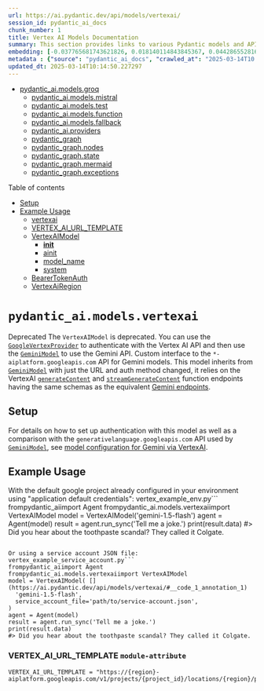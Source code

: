 ```yaml
---
url: https://ai.pydantic.dev/api/models/vertexai/
session_id: pydantic_ai_docs
chunk_number: 1
title: Vertex AI Models Documentation
summary: This section provides links to various Pydantic models and APIs related to Vertex AI, including models for groq, mistral, test, function, fallback, and related providers and graph functionalities.
embedding: [-0.037765681743621826, 0.018140114843845367, 0.04428655281662941, -0.030892325565218925, -0.018014229834079742, 0.009605071507394314, -0.0051361327059566975, 0.004232903476804495, 0.01073174737393856, 0.01108422689139843, -0.01795128732919693, -0.03474442660808563, 0.022130688652396202, -0.05720241740345955, -0.029381699860095978, -0.013104691170156002, -0.01785057783126831, 0.027996957302093506, -0.03325897455215454, 0.03162246197462082, 0.04506704583764076, 0.038118161261081696, 0.016667254269123077, 0.04209614545106888, 0.0038048923015594482, 0.021073250100016594, -0.020166873931884766, -0.003880423726513982, -0.006020478904247284, -0.04159260168671608, 0.018782131373882294, -0.018328944221138954, -0.023326601833105087, -0.030288076028227806, 0.0014610597863793373, -0.0023556342348456383, 0.005989007651805878, -0.005501200910657644, 0.007483899127691984, 0.04398442804813385, 0.012550794519484043, -0.015282511711120605, 0.011644418351352215, 0.06520874053239822, -0.044513147324323654, 0.023225892335176468, -0.006470520049333572, 0.005173898302018642, -0.012141666375100613, -0.0053375493735075, -0.018882840871810913, 0.004053516313433647, -0.03708589822053909, -0.008088150061666965, -0.016201477497816086, -0.021173957735300064, -0.014627906493842602, 0.006372958421707153, 0.001094417879357934, 0.006073980126529932, 0.004160519223660231, -0.009403654374182224, -0.014741203747689724, 0.02354060672223568, -0.015269923023879528, -0.027896249666810036, -0.05048012733459473, 0.011197524145245552, -0.03854617103934288, 0.012802565470337868, -0.007786024361848831, 0.013595644384622574, 0.01215425506234169, -0.029507584869861603, -0.04539434611797333, -0.024522515013813972, -0.012903274036943913, 0.10644886642694473, 0.008409158326685429, -0.03081679530441761, -0.018228234723210335, 0.0009378477116115391, -0.005173898302018642, -0.03071608580648899, -0.03361145406961441, -0.0018678276101127267, -0.05075707286596298, -0.01597488299012184, -0.014942620880901814, 0.005233693867921829, -0.005239988211542368, -0.02608349546790123, -0.031597286462783813, -0.00042486388701945543, 0.05800808593630791, 0.023716846480965614, -0.01212278287857771, 0.0005149507778696716, 0.026058319956064224, 0.019184965640306473, -0.0020959952380508184, -0.009221119806170464, -0.04209614545106888, 0.04214650020003319, 0.051034022122621536, 0.011121992953121662, 0.0180519949644804, 0.015332866460084915, -9.349218998977449e-06, 0.024950526654720306, -0.1037297323346138, -0.002007875358685851, 0.027996957302093506, -0.006234484259039164, -0.078300841152668, 0.005617645103484392, -0.03580186516046524, 0.0006223469390533864, 0.02892851084470749, -0.044362086802721024, -0.034291237592697144, -0.0029331345576792955, 0.0287270937114954, -0.02907957322895527, 0.022961532697081566, -0.004018897656351328, -0.025101589038968086, -0.028500499203801155, -0.06797822564840317, -0.06082792207598686, 0.009655425325036049, -0.012481557205319405, 0.0437326580286026, -0.015244746580719948, -0.0019055933225899935, -0.030942680314183235, -0.04000644385814667, 0.010020493529736996, -0.022155866026878357, 0.054382577538490295, -0.006747468374669552, -0.03504655137658119, 0.008912700228393078, 0.03164764121174812, 0.0023587814066559076, 0.0013485495001077652, -0.041567426174879074, -0.00031845123157836497, 0.0007576739299111068, 0.02623455971479416, -0.0005236054421402514, 0.008900111541152, -0.014967798255383968, -0.01154370978474617, -0.06515838950872421, 0.0030432844068855047, 0.006036214530467987, 0.03988055884838104, 0.0062596616335213184, -0.0569506473839283, -0.0009590908885002136, 0.06490661203861237, -0.005583026446402073, -0.03071608580648899, -0.04338017851114273, 0.026989873498678207, -0.07532994449138641, -0.0437326580286026, -0.036683063954114914, -0.06767609715461731, -0.013784472830593586, -0.03988055884838104, -0.021438317373394966, -0.05282159894704819, -0.0019024461507797241, -0.047307807952165604, -0.01865624636411667, 0.012462674640119076, -0.005205369554460049, -0.03132033720612526, -0.008893817663192749, 0.01972627267241478, -0.02233210578560829, 0.02817319706082344, -0.02355319634079933, -0.012928451411426067, -0.014451666735112667, 0.03940219432115555, -0.008862346410751343, 0.06435272097587585, 0.0041794017888605595, 0.03061537817120552, 0.03325897455215454, 0.029608292505145073, 0.02226916328072548, -0.006646759808063507, 0.029709002003073692, -0.033838048577308655, 0.046149659901857376, 0.029331345111131668, 0.007238422054797411, -0.011443001218140125, 0.01713303104043007, -0.01907166838645935, 0.012481557205319405, -0.024484749883413315, 0.03446747735142708, 0.01897096075117588, -0.0289788655936718, -0.0049630398862063885, 0.016944201663136482, -0.011184935458004475, 0.011103110387921333, -0.01443907804787159, -0.02887815609574318, 0.012267551384866238, -0.023502841591835022, 0.014350958168506622, 0.025403713807463646, 0.024346275255084038, -0.06228819489479065, 0.06284209340810776, -0.014615317806601524, -0.010240793228149414, 0.015081094577908516, 0.01651619002223015, -0.0027222761418670416, -0.06621582806110382, 0.012248668819665909, 0.04509222134947777, 0.0058379448018968105, 0.011241584084928036, -0.029985949397087097, -0.0307664405554533, -0.005177045240998268, -0.028601208701729774, 0.048541486263275146, 0.001628644997254014, 0.002631009090691805, 0.006778939627110958, -0.01622665300965309, 0.01962556503713131, -0.01683090440928936, -0.015219569206237793, 0.03232742100954056, 0.015068505890667439, -0.010410739108920097, -0.06566192954778671, 0.02862638607621193, 0.03026289865374565, 0.00635722279548645, 0.021287254989147186, -0.03605363517999649, 0.0114367064088583, 0.01647842489182949, 0.005775001831352711, -0.028852978721261024, -0.0019701095297932625, -0.035827040672302246, -0.0027443061117082834, 0.01611335761845112, 0.04113941267132759, -0.01161924097687006, 0.014325781725347042, -0.024384040385484695, 0.01840447448194027, -0.04189472645521164, -0.0012061414308845997, -0.04506704583764076, -0.03701036795973778, 0.02618420496582985, 0.014502021484076977, 0.05342584848403931, -0.043959252536296844, -0.023402133956551552, 0.021929271519184113, 0.00594809465110302, 0.05725277215242386, 0.011631829664111137, 0.04040927812457085, 0.013721530325710773, -0.015521694906055927, 0.0058347973972558975, 0.05674922838807106, -0.001592452870681882, 0.054281871765851974, -0.021022895351052284, -0.006747468374669552, -0.01129193790256977, -0.010769513435661793, 0.02827390655875206, 0.025693250820040703, 0.014552375301718712, -0.05161309614777565, 0.03733766824007034, 0.01758621819317341, 0.07089877128601074, 0.03189941123127937, 0.014502021484076977, 0.002420150674879551, 0.05815914645791054, 0.023918263614177704, -0.000661686179228127, -0.03162246197462082, -0.014627906493842602, 0.0325540155172348, -0.004358788952231407, 0.015244746580719948, 0.046502139419317245, -0.007483899127691984, -0.008251801133155823, -0.008654635399580002, -0.018190469592809677, 0.006407577078789473, -0.018857663497328758, -0.02633526735007763, 0.020003221929073334, -0.014401312917470932, 0.027191288769245148, 0.016553957015275955, -0.029054395854473114, -0.024497337639331818, -0.03696001321077347, -0.0011085800360888243, -0.05750454217195511, 0.003694742452353239, 0.016339950263500214, -0.0437326580286026, 0.016893846914172173, 0.017095264047384262, 0.013671176508069038, -0.03779085725545883, -0.022193631157279015, 0.015786053612828255, 0.020229816436767578, 0.009139294736087322, -0.020720770582556725, 0.02847532369196415, -0.014061421155929565, 0.03167281672358513, -0.05508754029870033, -0.022646820172667503, 0.007068476639688015, 0.026108672842383385, -0.0757327750325203, 0.03273025527596474, -0.01019673328846693, 0.033787693828344345, 0.0060488032177090645, -0.013998478651046753, -0.01530768908560276, -0.033334508538246155, 0.023767201229929924, -0.005897740367799997, -0.009158177301287651, -0.0437326580286026, 0.00808185525238514, -0.003839510725811124, -0.021841151639819145, -0.012129077687859535, -0.08001288771629333, 0.006778939627110958, -0.0045759417116642, 0.02511417679488659, -0.01662948727607727, -0.023414721712470055, 0.033535923808813095, 0.01222978625446558, 0.01754845306277275, 0.005545260850340128, -0.016000060364603996, -0.001146345748566091, -0.03280578926205635, 0.006020478904247284, 0.004815124440938234, -0.026964696124196053, -0.028198374435305595, 0.023465076461434364, 0.011814363300800323, -0.00986313633620739, 0.035877395421266556, 0.019701097160577774, -0.03595292568206787, -0.012361966073513031, 0.013381639495491982, -0.02379237860441208, -0.008704989217221737, 0.02882780320942402, -0.02298671007156372, 0.025517011061310768, 0.017221150919795036, -0.009246297180652618, -0.011669594794511795, 0.012236080132424831, 0.016566544771194458, -0.009095234796404839, 0.023603549227118492, -0.019109433516860008, 0.05037941783666611, 0.04952339455485344, 0.049447864294052124, -0.0021652323193848133, -0.0305146686732769, -0.013708941638469696, 0.010051964782178402, -0.02817319706082344, 0.04698050767183304, 0.016453247517347336, -0.010221910662949085, 0.007811201270669699, 0.0427255742251873, -0.03849581629037857, 0.011581474915146828, -0.006860765162855387, -0.029155105352401733, -0.04791206121444702, 0.04766028746962547, -0.0029079574160277843, 0.03220153599977493, 0.04257450997829437, -0.025088999420404434, -0.059317294508218765, -0.042121320962905884, -0.03650682419538498, -0.06022367253899574, 0.01815270446240902, 0.013306108303368092, -0.017145618796348572, -0.02384273335337639, -0.05609462410211563, 0.007458721753209829, 0.014892266131937504, 0.05564143508672714, -0.002978767966851592, -0.01393553614616394, -0.015005563385784626, -0.0029803416691720486, 0.02521488629281521, -0.019411560148000717, 0.013960713520646095, -0.00759090157225728, -0.08142280578613281, -0.04061069339513779, -0.0010220337426289916, -0.012273846194148064, -0.02847532369196415, -0.022760117426514626, -0.029532762244343758, 0.014199895784258842, -0.06591369956731796, 0.00506060104817152, 0.03517243638634682, 0.00017604314780328423, 0.0009756134240888059, -0.0015326571883633733, -0.029356522485613823, 0.07820013165473938, 0.040812112390995026, 0.035323500633239746, -0.03680894896388054, 0.05720241740345955, -0.014111775904893875, -0.0523684099316597, 0.04239827021956444, 0.008780520409345627, 0.005498053506016731, 0.049699634313583374, 0.0006262808456085622, -0.003357998328283429, -0.03479478135704994, 0.009347005747258663, -0.0028402938041836023, 0.016856081783771515, -0.002489387756213546, -0.005605056416243315, -0.03295684978365898, 0.003191199852153659, -0.011203818023204803, -0.012613737024366856, -0.00963654275983572, 0.023301424458622932, -0.004107017535716295, 0.013318696059286594, 0.03484513238072395, -0.0005121970316395164, 0.11531121283769608, -0.0005837944918312132, -0.030036304146051407, 0.015634991228580475, 0.025756193324923515, -0.007364307530224323, -0.004450055770576, 0.03731249272823334, -0.014036244712769985, 0.07553136348724365, 0.016188887879252434, 0.009579894132912159, -0.02140055224299431, -0.01708267629146576, -0.0013926094397902489, 0.0034177941270172596, 0.010555507615208626, -0.03006148152053356, 0.06143217161297798, -0.027644477784633636, -0.02807248942553997, -0.019587799906730652, 0.007546841632574797, -0.044865626841783524, 0.04567129537463188, -0.03371216356754303, -0.0036569766234606504, 0.034543007612228394, 0.013620821759104729, 0.014451666735112667, 0.0386468805372715, -0.003000797936692834, 0.05705135315656662, 0.012406026013195515, 0.009007114917039871, 0.018895428627729416, 0.010051964782178402, -0.0033485570456832647, -0.009944962337613106, -0.02253352291882038, 0.00928406324237585, -0.01871918886899948, -0.06953920423984528, -0.03791674226522446, 0.0003737228689715266, 0.030338428914546967, -0.022999299690127373, 0.011839540675282478, -0.02623455971479416, -0.03325897455215454, 0.05297265946865082, 0.004025191999971867, -0.019260497763752937, -0.01651619002223015, 0.011965426616370678, -0.0010645200964063406, 0.023326601833105087, -0.027795540168881416, 0.03086715005338192, -0.004066105000674725, -0.006341487169265747, -0.007848966866731644, -0.00751537038013339, -0.003048005048185587, 0.030942680314183235, 0.04204579070210457, -0.02104807272553444, 0.01393553614616394, -0.023452486842870712, 0.03091750293970108, 0.010354090481996536, -0.008805697783827782, -0.014426489360630512, -0.0032085091806948185, 0.004440614487975836, -0.01870660111308098, -0.003763979533687234, 0.016151122748851776, 0.012116489000618458, -0.0381433367729187, 0.021476082503795624, 0.03217636048793793, 2.226355718448758e-05, -0.03137069195508957, -0.004324170295149088, 0.002393400063738227, -0.005696323234587908, -0.0032541428226977587, 0.013583056628704071, 0.017019733786582947, -0.004915832541882992, 0.01902131363749504, 0.0022612200118601322, -0.025856902822852135, 0.036934833973646164, -0.041265301406383514, -0.015269923023879528, 0.004808830097317696, 0.047207098454236984, -0.015798643231391907, 0.007420956157147884, -0.02155161462724209, -0.00031766443862579763, 0.026159027591347694, 0.013129868544638157, -0.004931568168103695, -0.027443060651421547, -0.003210082883015275, -0.01987733691930771, -0.01161924097687006, -0.032982029020786285, 0.03590257465839386, 0.012406026013195515, -0.053627267479896545, 0.043203938752412796, 0.03766497224569321, -0.01311727985739708, -0.005926064681261778, 0.051285792142152786, 0.004692385904490948, 0.001323372358456254, 0.004456350114196539, 0.031194452196359634, -0.026108672842383385, 0.0041825491935014725, -0.008956760168075562, 0.001787575543858111, -0.007490193005651236, -0.011405235156416893, -0.010964635759592056, -9.229971328750253e-05, -0.03335968405008316, -0.013847416266798973, 0.046275544911623, -0.028349436819553375, 0.021753031760454178, 0.010561801493167877, 0.012557088397443295, -0.0066971140913665295, 0.0005755332531407475, 0.013155044987797737, -0.02653668448328972, -0.04078693315386772, -0.03889865055680275, 0.021841151639819145, -0.020506763830780983, 0.03265472501516342, 0.07024416327476501, 0.0287270937114954, -0.01052403636276722, -0.008572809398174286, 0.01286550797522068, -0.00015843882283661515, -0.023011887446045876, -0.033535923808813095, -0.019713684916496277, 0.0007175478967837989, 0.01820305734872818, -0.016390305012464523, 0.018026817589998245, -0.0114367064088583, -0.027392705902457237, 0.029532762244343758, -0.00793079286813736, -0.028550853952765465, -0.012632619589567184, -0.016642076894640923, 0.029406875371932983, 0.02379237860441208, 0.009290357120335102, -0.0019417853327468038, 0.0018898575799539685, -0.021085837855935097, -0.014615317806601524, 0.03285614028573036, -0.032025296241045, 0.020166873931884766, 0.009057468734681606, -0.029532762244343758, -0.01851777173578739, 0.017837990075349808, 0.04159260168671608, 0.0006188063998706639, -0.013696352951228619, -0.022042568773031235, -0.0009079498704522848, 0.029683824628591537, 0.021450906991958618, 0.021337609738111496, 0.015206980518996716, -0.03421570733189583, 0.013671176508069038, -0.042171675711870193, -0.014992974698543549, 0.031244805082678795, 0.00657122815027833, 0.011808069422841072, -0.06133146584033966, 0.054030098021030426, 0.07190585136413574, -0.03497102111577988, 0.0057403831742703915, -0.006366664078086615, -0.0010802558390423656, 0.002615273231640458, 0.027468238025903702, -0.01865624636411667, 0.0046986802481114864, 0.0027820717077702284, -0.031395867466926575, 0.033284153789281845, -0.008459512144327164, 0.022508345544338226, 0.004154224880039692, -0.05760525166988373, -0.02435886301100254, -0.006184129975736141, 0.018694011494517326, -0.003833216615021229, -0.030892325565218925, 0.008837169036269188, 0.007427250500768423, 0.024195212870836258, 0.015345454216003418, -0.0483148917555809, -0.0493219792842865, 0.013217988424003124, -0.007099947892129421, 0.010838749818503857, -0.0009244724060408771, 0.008346214890480042, 0.010952047072350979, 0.05075707286596298, -0.016856081783771515, -0.013520113192498684, -0.025756193324923515, 0.027996957302093506, -0.0032415541354566813, 0.030137011781334877, -0.007603490259498358, -0.035776685923337936, -0.030942680314183235, 0.02598278783261776, -0.03685930371284485, -0.029910419136285782, -0.00976242870092392, -0.021438317373394966, -0.008144798688590527, 0.0027458795811980963, 0.011096815578639507, 0.006228189915418625, -0.04494116082787514, -0.013180222362279892, -0.028299082070589066, 0.014816734939813614, -0.000904015963897109, 0.006527168210595846, -0.033233799040317535, 0.008679811842739582, -0.019952867180109024, 0.013671176508069038, 0.0035027668345719576, 0.039377015084028244, 0.0020944217685610056, 0.0022155866026878357, -0.0022801030427217484, 0.008856051601469517, 0.007458721753209829, 0.004566499963402748, -0.010756924748420715, 0.0025287270545959473, 0.00028068554820492864, -0.004339905921369791, -0.06022367253899574, 0.010668804869055748, -0.010303736664354801, -0.04000644385814667, 0.0018804161809384823, 0.031093742698431015, -0.020229816436767578, -0.0371110737323761, 0.034492652863264084, 0.027241643518209457, -0.007691610138863325, 0.021954448893666267, 0.005419374909251928, -0.0032289656810462475, -0.007370601873844862, 0.016352539882063866, 0.0287270937114954, -0.03315826877951622, 0.02683880925178528, -0.008887523785233498, 0.041517071425914764, 0.0037985979579389095, 0.01977662742137909, -0.009932373650372028, -0.00874275527894497, -0.0021904094610363245, 0.036330584436655045, -0.019600387662649155, -0.0074776047840714455, -0.030086658895015717, -0.024170035496354103, 0.00012214836897328496, -0.0381433367729187, -0.004418584518134594, 0.014741203747689724, 0.008579103276133537, 0.024421807378530502, -0.0003027155180461705, 0.002294264966621995, -0.08454477041959763, -0.01059956755489111, 0.036330584436655045, -0.017372213304042816, 0.038067806512117386, -0.018983548507094383, 0.015735700726509094, -0.020871832966804504, 0.028802625834941864, -0.0031015065032988787, 0.0023273099213838577, -0.02019204944372177, -0.013306108303368092, -0.01851777173578739, 0.04743369296193123, -0.0345681868493557, 0.02012910693883896, -0.023263659328222275, 0.03431641310453415, -6.417214899556711e-05, -0.026788456365466118, 0.020519353449344635, 0.030640555545687675, 0.0012368260649964213, -0.01263891439884901, -0.007408367469906807, 0.010876515880227089, 0.015005563385784626, 0.017787635326385498, -0.017812812700867653, -0.03451783210039139, 0.0004362722975201905, 0.002007875358685851, 0.03894900530576706, -0.03212600573897362, 0.07210727035999298, 0.0019480796763673425, 0.03376251831650734, 0.036582354456186295, -0.006451637018471956, 0.008736460469663143, -0.030288076028227806, 0.030539846047759056, 0.05805844068527222, 0.016893846914172173, 0.0111912302672863, 0.002276955870911479, 0.024270743131637573, 0.004154224880039692, -0.00016256945673376322, -0.0037041837349534035, 0.053576912730932236, -0.017070086672902107, 0.03121962957084179, 0.002102289581671357, 0.019398970529437065, -0.021929271519184113, 0.0045224400237202644, -0.005866269115358591, 0.03970431908965111, 0.031546931713819504, -0.006583816837519407, -0.024195212870836258, -0.008623163215816021, -0.022231396287679672, 0.012720739468932152, -0.0012690841685980558, 0.018681423738598824, -0.015899350866675377, -0.010442210361361504, -0.007767141330987215, 0.014539786614477634, -0.000964598439168185, -0.02892851084470749, -0.0013894622679799795, -0.005353284999728203, -0.0036569766234606504, 0.009044880047440529, -0.004544469993561506, -0.014476844109594822, 0.009328123182058334, -0.020154284313321114, 0.041416361927986145, 0.03121962957084179, -0.03680894896388054, 0.030388783663511276, 0.016856081783771515, -0.05332513898611069, 0.011052755638957024, -0.0022879708558321, 0.031546931713819504, -0.029910419136285782, -0.0016632635379210114, -0.00366012379527092, -0.004368230234831572, -0.009976433590054512, -0.0055326721630990505, 0.015647580847144127, 0.006501991301774979, 0.008679811842739582, 0.053224433213472366, 0.016868669539690018, -0.013104691170156002, 0.018845073878765106, -0.001307636615820229, -0.0074398391880095005, -0.008169975131750107, -0.03220153599977493, 0.01739739067852497, 0.00846580695360899, 0.013306108303368092, 0.030640555545687675, 0.0003046825004275888, -0.025517011061310768, -0.03899936005473137, 0.02206774614751339, 0.059216585010290146, -0.0003467754868324846, -0.03275543451309204, 0.010907987132668495, 0.0038835706654936075, 0.02506382390856743, -0.008107032626867294, 0.032100826501846313, 0.010681393556296825, -0.05669887363910675, -0.00556729082018137, -0.01738480105996132, -0.012575971893966198, -0.008591691963374615, 0.02658703923225403, 0.025957610458135605, -0.0019496532622724771, -0.02822355180978775, -0.02135019749403, -0.024988291785120964, 0.030690908432006836, -0.02343989908695221, -0.010033082216978073, -0.03753908723592758, 0.01230531744658947, 0.004541323054581881, -0.006659348029643297, -0.008396569639444351, -0.05068154260516167, -0.0013831680407747626, 0.013381639495491982, -0.035373855382204056, 0.021173957735300064, -0.020229816436767578, 0.04093799740076065, 0.005973271559923887, -0.015332866460084915, 0.02104807272553444, 0.012745916843414307, 0.048893965780735016, -0.005343843717128038, -0.04743369296193123, -0.007993735373020172, 0.013016571290791035, -0.011631829664111137, 0.025756193324923515, -0.06148252636194229, -0.009120412170886993, 0.019336028024554253, -0.0254288911819458, -0.006089715752750635, -0.002434312831610441, -0.01314245630055666, -0.000540521286893636, 0.0004010636475868523, 0.006108598783612251, 0.0554400198161602, 0.01774987019598484, 0.039024535566568375, 0.06576263904571533, 0.014199895784258842, -0.04254933446645737, -0.0009457155829295516, 0.02017946168780327, 0.0024028413463383913, -0.012569677084684372, -0.0032289656810462475, 0.003745096502825618, 0.05048012733459473, -0.03625505417585373, 0.008472100831568241, -0.013029159978032112, -0.0008166828192770481, 0.002324162982404232, 0.044613856822252274, 0.018165292218327522, 0.01977662742137909, 0.024900171905755997, -0.005957535933703184, 0.006527168210595846, 0.05161309614777565, 0.014627906493842602, -0.001092057558707893, 0.011826951988041401, 0.009686896577477455, 0.009882019832730293, -0.026788456365466118, -0.009730956517159939, -0.0030039451085031033, 0.0033013499341905117, -0.011405235156416893, -0.02882780320942402, 0.025806548073887825, -0.004824565723538399, 0.004862331319600344, 0.004497263114899397, 0.007339130621403456, -0.022760117426514626, -0.041718486696481705, 0.028701916337013245, -0.043153584003448486, -0.0009370609186589718, -0.038520995527505875, -0.016289597377181053, -0.014250249601900578, -0.022760117426514626, -0.03278061002492905, -0.001666410593315959, 0.020229816436767578, 0.020431233569979668, 0.01238084863871336, -0.0014618465211242437, 0.02812284231185913, -0.014502021484076977, -0.020632650703191757, 0.018114937469363213, -0.02511417679488659, -0.03655717894434929, -0.0016506749670952559, 0.028399791568517685, -0.022923767566680908, -0.012487851083278656, 0.0002464604040142149, 0.020557118579745293, -0.004519293084740639, 0.03804262727499008, -0.004358788952231407, -0.027896249666810036, 0.016642076894640923, 0.002045640954747796, 0.03549974039196968, 0.042901813983917236, -0.01566016860306263, 0.0007140074158087373, -0.007213244680315256, 0.017145618796348572, 0.027115758508443832, 0.0059701246209442616, 0.01719597354531288, 0.04753440245985985, 0.046300724148750305, 0.043606773018836975, -0.02477428689599037, -0.008918995037674904, -0.007383190561085939, 0.06485626101493835, 0.002720702439546585, -0.01190248318016529, 0.006659348029643297, -0.027543770149350166, 0.0038552465848624706, 0.007924498990178108, 0.041819196194410324, 0.04438726231455803, 0.013608233071863651, 0.0034712953492999077, -0.011688478291034698, 0.006879648193717003, -0.008037795312702656, -0.017636572942137718, -0.006130628753453493, -0.0411897674202919, 0.005435111001133919, -0.01875695399940014, -0.022055156528949738, -0.025252651423215866, 0.00040165375685319304, -0.025189708918333054, 0.017472920939326286, 0.019575210288167, -0.05231805518269539, -0.024723932147026062, 0.006287985946983099, 0.001516134710982442, 0.03670823946595192, 0.01759880781173706, 0.02812284231185913, -0.04194508120417595, 0.024673577398061752, -0.013520113192498684, 0.003351704217493534, -0.004428025800734758, -0.004330464638769627, -0.02359096147119999, 0.01334387343376875, -0.0076097846031188965, -0.011367470026016235, 0.015055918134748936, 0.013293519616127014, -0.005469729192554951, 0.035625625401735306, -0.05639674887061119, -0.003921336494386196, 0.02842496894299984, -0.02359096147119999, -0.015672756358981133, -0.0021683794911950827, -0.00813221000134945, -0.006379252765327692, 0.024950526654720306, -0.0330575592815876, -0.025768782943487167, -0.03431641310453415, -0.0018851368222385645, -0.01880730874836445, -0.024723932147026062, -0.022974122315645218, 0.0010369826341047883, 0.03111892007291317, -0.008346214890480042, -0.012676679529249668, 0.020053576678037643, 0.027090581133961678, -0.03894900530576706, 0.0457720048725605, 0.0027175555005669594, 0.006898530758917332, 0.02736753039062023, -0.03935183957219124, -0.026058319956064224, -0.0803653672337532, -0.003357998328283429, 0.005183339584618807, -0.036078814417123795, -0.002166805788874626, -0.01606300286948681, -0.012771094217896461, -0.000540521286893636, 0.013620821759104729, 0.006489402614533901, -0.00355312111787498, 0.016591722145676613, 0.03267990052700043, -0.007622373290359974, 0.07064700126647949, -0.014854501001536846, -0.02862638607621193, 0.00023918264196254313, 0.013897770084440708, 0.03859652578830719, 0.010643627494573593, 0.02440921775996685, -0.0044846744276583195, -0.0059764189645648, -0.008044090121984482, -0.004034633282572031, 0.011172346770763397, -0.0071314191445708275, 0.027317175641655922, -0.018328944221138954, 0.033888403326272964, -0.0038237750995904207, 0.012236080132424831, 0.016566544771194458, 0.02318812720477581, 0.014778969809412956, -0.026108672842383385, -0.018429651856422424, 0.0008489410392940044, 0.0010605861898511648, 0.0335610993206501, 0.0049630398862063885, 0.017963875085115433, 0.06017331779003143, -0.005252576898783445, -0.026763278990983963, 0.0037985979579389095, 0.00556729082018137, -0.021828563883900642, 0.0031188158318400383, -0.003483884036540985, 0.0023005593102425337, 0.010133790783584118, 0.001383954775519669, 0.0239056758582592, 0.025290416553616524, -0.0198269821703434, -0.04005679860711098, -0.019184965640306473, 0.00841545220464468, -0.00876793172210455, -0.008346214890480042, -0.01004567090421915, 0.0216145571321249, 0.008994526229798794, 0.0183037668466568, 0.005910329055041075, -0.00014909575111232698, -0.013129868544638157, -0.028450146317481995, -0.0021636588498950005, 0.03245330601930618, 0.010612156242132187, 0.007490193005651236, -0.005630233325064182, 0.022130688652396202, 0.010700276121497154, 0.038873475044965744, -0.01113458164036274, -0.03869723528623581, 0.022823059931397438, -0.010240793228149414, 0.0077797300182282925, 0.01774987019598484, -0.014904854819178581, 0.0029819151386618614, 0.018580714240670204, -0.020015809684991837, 0.01286550797522068, -0.008925288915634155, -0.014867089688777924, 0.004188843537122011, 0.02029275894165039, 0.04567129537463188, 0.005413081031292677, -0.011965426616370678, 0.01550910621881485, 0.020582295954227448, -0.033535923808813095, -0.0031439929734915495, 0.008535043336451054, 0.0017860019579529762, -0.03310791403055191, 0.011014989577233791, 0.0026373034343123436, 0.013595644384622574, 0.009542128071188927, 0.01299139391630888, -0.0008214035187847912, 0.013583056628704071, 0.007144007831811905, 0.0014948914758861065, 0.003320232732221484, 0.037715326994657516, 0.020657826215028763, 0.007427250500768423, -0.04849113151431084, 0.015471340157091618, -0.006602699868381023, -0.013583056628704071, 0.006410724017769098, -0.015131449326872826, 0.010561801493167877, 0.05277124419808388, 0.019801804795861244, 0.0068670595064759254, -0.013029159978032112, -0.008975643664598465, 0.007754553109407425, -0.003389469813555479, 0.00011192016972927377, 0.00642016576603055, -0.029633469879627228, -0.036330584436655045, 0.0228734128177166, -0.015937117859721184, -0.0016144828405231237, -0.011594063602387905, 0.02643597684800625, 0.029054395854473114, 0.024686167016625404, -0.015219569206237793, 3.8699989090673625e-05, -0.016201477497816086, -0.029356522485613823, -0.004380818922072649, -0.0035971810575574636, -0.01840447448194027, 0.03751390799880028, 0.019587799906730652, 0.008232918567955494, -0.013985889963805676, -0.04247380048036575, -0.0005106234457343817, -0.03026289865374565, -0.005844239145517349, 0.006734879687428474, -0.021337609738111496, 0.007257305085659027, -0.03605363517999649, 0.009737251326441765, 0.03957843407988548, -0.05538966506719589, -0.012267551384866238, 0.00177656055893749, -0.017422566190361977, 0.015836408361792564, 0.010410739108920097, 0.02374202385544777, -0.030086658895015717, 0.023968618363142014, -0.02114878036081791, -0.05820950120687485, -0.014036244712769985, -0.005205369554460049, -0.0036349466536194086, 0.005202222615480423, -0.01922273077070713, 0.024119680747389793, -0.0006742747500538826, 0.015798643231391907, 0.027115758508443832, 0.0016380863962695003, 0.000906376342754811, 0.018089760094881058, -0.00199686037376523, 0.019109433516860008, 0.009063763543963432, -0.020620061084628105, -0.024635812267661095, 0.03280578926205635, -0.0031502870842814445, 0.0020110225304961205, -0.007125124800950289, 0.008484689518809319, -0.0006290345918387175, 0.01388518139719963, -0.030187366530299187, -0.010234499350190163, 0.009611365385353565, 0.0026530390605330467, -0.008321038447320461, -0.0315217524766922, -0.0287270937114954, 0.004129047505557537, -0.011077933013439178, 0.015043329447507858, 0.004645178560167551, -0.003568856744095683, 0.018643656745553017, 0.014627906493842602, -0.020317936316132545, 0.01845482923090458, -0.012783682905137539, -0.02588208019733429, 0.007446133065968752, 0.026310089975595474, 0.013054336421191692, -0.02751859277486801, 0.027468238025903702, 0.03242813050746918, 0.021891506388783455, -0.021727854385972023, 0.008818286471068859, 0.002294264966621995, 0.02420780062675476, 0.02588208019733429, 0.0376397930085659, 0.01942414790391922, -0.005614497698843479, 0.020670415833592415, 0.010977224446833134, 0.05825985595583916, -0.007798613049089909, -0.004267521668225527, 0.023653903976082802, -0.010165262036025524, -0.027745185419917107, 0.018857663497328758, -0.030590200796723366, 0.038420286029577255, 0.02024240419268608, 0.004204579163342714, 0.04509222134947777, -0.007389484904706478, -0.003839510725811124, -0.02557995356619358, -0.03728731349110603, -0.01222978625446558, -0.01050515379756689, -0.026360444724559784, -0.002846588147804141, 0.029809709638357162, 0.010310030542314053, -0.0026593334041535854, 0.02643597684800625, -0.02736753039062023, 0.008887523785233498, 0.006237631663680077, -0.016151122748851776, 0.015937117859721184, -0.026410799473524094, -0.03940219432115555, 0.01657913438975811, 0.02512676641345024, 0.03189941123127937, -0.014111775904893875, -0.029482407495379448, -0.006596405524760485, -0.03930148482322693, -0.0010739614954218268, -0.0007734096725471318, -0.014199895784258842, 0.020355701446533203, -0.027065403759479523, -0.002599537605419755, 0.033686988055706024, -0.013079513795673847, 0.02385532110929489, 0.011921366676688194, -0.030590200796723366, -0.010574390180408955, -0.046451784670352936, -0.03655717894434929, 0.013797061517834663, -0.014778969809412956, -0.0160126481205225, -0.005010246764868498, 0.011801774613559246, 0.03225189074873924, 0.00798744149506092, -0.013054336421191692, -0.0023068536538630724, 0.0026388769038021564, -0.013897770084440708, 0.011663300916552544, -0.008944171480834484, -0.03665788844227791, 0.002977194497361779, 0.016453247517347336, -0.009139294736087322, 0.015093683265149593, 0.010429621674120426, 0.009932373650372028, 0.004431173205375671, -0.003483884036540985, 0.009460303001105785, -0.02608349546790123, 0.001233678893186152, 0.021878916770219803, 0.009409948252141476, -0.02766965515911579, -0.0032919084187597036, 0.02111101523041725, 0.0007179413223639131, -0.0249127596616745, 0.04937233403325081, 0.013016571290791035, -0.003647535340860486, 0.018480006605386734, 0.00772937573492527, 0.02318812720477581, -0.03111892007291317, 0.006659348029643297, 0.04310322925448418, -0.023628726601600647, 0.007773435674607754, 0.011889894492924213, 0.02206774614751339, 0.012066135182976723, -0.013721530325710773, 0.020204639062285423, 0.005346990656107664, 0.008025206625461578, 0.006684525404125452, 0.004862331319600344, 0.03774050250649452, -0.007232127711176872, 0.05367761850357056, 0.023716846480965614, -0.041919905692338943, -0.004874920006841421, 0.03200012072920799, 0.0005291129346005619, 0.013570467941462994, 0.010851338505744934, 0.02370425872504711, 0.003949660807847977, -0.01907166838645935, -0.0037985979579389095, -0.00023465862614102662, 0.009926079772412777, 0.0024846671149134636, 0.023880498483777046, -0.02379237860441208, -0.02867673896253109, -0.005910329055041075, -0.029406875371932983, -0.010945753194391727, 0.0045129987411201, 0.009749840013682842, -0.0034146469552069902, -0.007414661813527346, -0.027417883276939392, 0.041668131947517395, 0.01835411973297596, 0.02272235043346882, 0.008409158326685429, -0.03474442660808563, 0.007414661813527346, -0.017812812700867653, 0.025743605569005013, -0.009328123182058334, -0.012015780434012413, -0.029482407495379448, -0.021236900240182877, 0.019348617643117905, -0.01273332815617323, 0.005066895391792059, 0.026863986626267433, 0.0015822246205061674, -0.042171675711870193, -0.0030165337957441807, 0.004629442933946848, 0.009095234796404839, -0.00506060104817152, 0.015634991228580475, -0.01728409342467785, -0.017258916050195694, -0.004947304259985685, -0.028450146317481995, 0.008302154950797558, 0.00930294580757618, -0.018845073878765106, 0.035625625401735306, 0.0027710567228496075, -0.008918995037674904, -0.012424908578395844, -0.01607559062540531, 0.01401106733828783, 0.00495674554258585, 0.0069992393255233765, 0.002245484385639429]
metadata : {"source": "pydantic_ai_docs", "crawled_at": "2025-03-14T10:14:50.225673", "url_path": "/api/models/vertexai/", "chunk_size": 4756}
updated_dt: 2025-03-14T10:14:50.227297
---
```

* [ pydantic_ai.models.groq  ](https://ai.pydantic.dev/api/models/groq/)
    * [ pydantic_ai.models.mistral  ](https://ai.pydantic.dev/api/models/mistral/)
    * [ pydantic_ai.models.test  ](https://ai.pydantic.dev/api/models/test/)
    * [ pydantic_ai.models.function  ](https://ai.pydantic.dev/api/models/function/)
    * [ pydantic_ai.models.fallback  ](https://ai.pydantic.dev/api/models/fallback/)
    * [ pydantic_ai.providers  ](https://ai.pydantic.dev/api/providers/)
    * [ pydantic_graph  ](https://ai.pydantic.dev/api/pydantic_graph/graph/)
    * [ pydantic_graph.nodes  ](https://ai.pydantic.dev/api/pydantic_graph/nodes/)
    * [ pydantic_graph.state  ](https://ai.pydantic.dev/api/pydantic_graph/state/)
    * [ pydantic_graph.mermaid  ](https://ai.pydantic.dev/api/pydantic_graph/mermaid/)
    * [ pydantic_graph.exceptions  ](https://ai.pydantic.dev/api/pydantic_graph/exceptions/)


Table of contents 
  * [ Setup  ](https://ai.pydantic.dev/api/models/vertexai/#setup)
  * [ Example Usage  ](https://ai.pydantic.dev/api/models/vertexai/#example-usage)
    * [ vertexai  ](https://ai.pydantic.dev/api/models/vertexai/#pydantic_ai.models.vertexai)
    * [ VERTEX_AI_URL_TEMPLATE  ](https://ai.pydantic.dev/api/models/vertexai/#pydantic_ai.models.vertexai.VERTEX_AI_URL_TEMPLATE)
    * [ VertexAIModel  ](https://ai.pydantic.dev/api/models/vertexai/#pydantic_ai.models.vertexai.VertexAIModel)
      * [ __init__  ](https://ai.pydantic.dev/api/models/vertexai/#pydantic_ai.models.vertexai.VertexAIModel.__init__)
      * [ ainit  ](https://ai.pydantic.dev/api/models/vertexai/#pydantic_ai.models.vertexai.VertexAIModel.ainit)
      * [ model_name  ](https://ai.pydantic.dev/api/models/vertexai/#pydantic_ai.models.vertexai.VertexAIModel.model_name)
      * [ system  ](https://ai.pydantic.dev/api/models/vertexai/#pydantic_ai.models.vertexai.VertexAIModel.system)
    * [ BearerTokenAuth  ](https://ai.pydantic.dev/api/models/vertexai/#pydantic_ai.models.vertexai.BearerTokenAuth)
    * [ VertexAiRegion  ](https://ai.pydantic.dev/api/models/vertexai/#pydantic_ai.models.vertexai.VertexAiRegion)


# `pydantic_ai.models.vertexai`
Deprecated
The `VertexAIModel` is deprecated. You can use the [`GoogleVertexProvider`](https://ai.pydantic.dev/api/providers/#pydantic_ai.providers.google_vertex.GoogleVertexProvider) to authenticate with the Vertex AI API and then use the [`GeminiModel`](https://ai.pydantic.dev/api/models/gemini/#pydantic_ai.models.gemini.GeminiModel) to use the Gemini API.
Custom interface to the `*-aiplatform.googleapis.com` API for Gemini models.
This model inherits from [`GeminiModel`](https://ai.pydantic.dev/api/models/gemini/#pydantic_ai.models.gemini.GeminiModel) with just the URL and auth method changed, it relies on the VertexAI [`generateContent`](https://cloud.google.com/vertex-ai/docs/reference/rest/v1/projects.locations.endpoints/generateContent) and [`streamGenerateContent`](https://cloud.google.com/vertex-ai/docs/reference/rest/v1/projects.locations.endpoints/streamGenerateContent) function endpoints having the same schemas as the equivalent [Gemini endpoints](https://ai.pydantic.dev/api/models/gemini/#pydantic_ai.models.gemini.GeminiModel).
## Setup
For details on how to set up authentication with this model as well as a comparison with the `generativelanguage.googleapis.com` API used by [`GeminiModel`](https://ai.pydantic.dev/api/models/gemini/#pydantic_ai.models.gemini.GeminiModel), see [model configuration for Gemini via VertexAI](https://ai.pydantic.dev/models/#gemini-via-vertexai).
## Example Usage
With the default google project already configured in your environment using "application default credentials":
vertex_example_env.py```
frompydantic_aiimport Agent
frompydantic_ai.models.vertexaiimport VertexAIModel
model = VertexAIModel('gemini-1.5-flash') [](https://ai.pydantic.dev/api/models/vertexai/#__code_0_annotation_1)
agent = Agent(model)
result = agent.run_sync('Tell me a joke.')
print(result.data)
#> Did you hear about the toothpaste scandal? They called it Colgate.

```

Or using a service account JSON file:
vertex_example_service_account.py```
frompydantic_aiimport Agent
frompydantic_ai.models.vertexaiimport VertexAIModel
model = VertexAIModel( [](https://ai.pydantic.dev/api/models/vertexai/#__code_1_annotation_1)
  'gemini-1.5-flash',
  service_account_file='path/to/service-account.json',
)
agent = Agent(model)
result = agent.run_sync('Tell me a joke.')
print(result.data)
#> Did you hear about the toothpaste scandal? They called it Colgate.

```

###  VERTEX_AI_URL_TEMPLATE `module-attribute`
```
VERTEX_AI_URL_TEMPLATE = "https://{region}-aiplatform.googleapis.com/v1/projects/{project_id}/locations/{region}/publishers/{model_publisher}/models/{model}:"